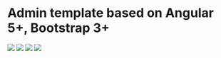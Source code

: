 # Admin template based on Angular 5+, Bootstrap 3+

<a target="_blank" href="https://template.roweldev.com"><img src="https://i.imgur.com/MpcizHo.png"/></a>
<a target="_blank" href="https://template.roweldev.com"><img src="https://i.imgur.com/hLZlcem.png"/></a>
<a target="_blank" href="https://template.roweldev.com"><img src="https://i.imgur.com/BHL6owA.png"/></a>
<a target="_blank" href="https://template.roweldev.com"><img src="https://i.imgur.com/m8Au4Ff.png"/></a>
